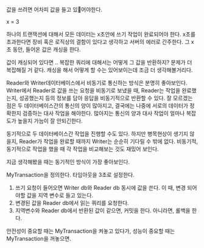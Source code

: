 값을 쓰려면 어차피 값을 들고 있어야한다.

x = 3

하나의 트랜잭션에 대해서 모든 데이터는 x초안에 쓰기 작업이 완료되어야 한다.
x초를 초과한다면 장비 혹은 로직상의 결함이 있다고 생각하고 서버의 에러로 간주한다.
그 x초 동안, 들어온 값은 캐싱을 한다.

값이 캐싱되어 있다면 .. 복잡한 쿼리에 대해서는 어떻게 그 값을 반환하지? 문제가 더 복잡해질 거 같다. 캐싱을 해서 어떻게 할 수는 있어보이는데 조금 더 생각해볼거리다.

Reader와 Writer데이터베이스에서 비동기로 통신하는 방식은 분명히 좋아보인다. Writer에서 Reader로 값을 쓰는 요청을 비동기로 보냈을 때, Reader는 작업을 완료했는지, 성공했는지 등의 정보를 담아 응답을 비동기적으로 반환할 수 있다. 
잘 모르겠는 점은 두 데이터베이스간의 통신의 양이 많아지고, 결국에는 나중에 서로의 데이터가 정확한지 검증하는 대사 작업을 해야한다. 많아지는 통신의 양과 대사 작업이 얼마나 복잡도가 높을지 가늠이 잘 안되긴한다.

동기적으로 두 데이터베이스간 작업을 진행할 수도 있다. 하지만 병목현상이 생기지 않을지, Reader가 작업을 완료할 때까지 Writer는 순순히 기다릴 수 밖에 없다. 비동기적, 동기적으로 작업을 했을 때 각 작업을 비교해보는 것도 재밌어 보인다.

지금 생각해봤을 때는 동기적인 방식이 가장 좋아보인다. 

MyTransaction을 정의한다. 타임아웃을 3초로 설정한다.
1. 쓰기 요청이 들어오면 Writer db와 Reader db 동시에 값을 쓴다. 
	이 때, 변경 되어야할 값을 지역 변수로 들고 있는다.
2. 변경된 값을 Reader db에서 읽는 쿼리를 요청한다.
3. 지역변수와  Reader db에서 반환된 값이 같으면, 커밋을 한다. 아니라면, 롤백을 한다.

안전성이 중요할 때는 MyTransaction을 켜놓고 있다가, 성능이 중요할 때는 MyTransaction을 꺼놓으면.